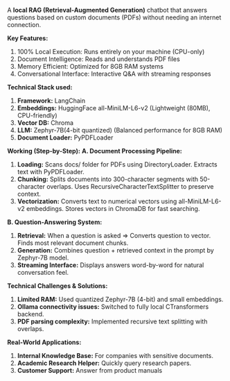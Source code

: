 A **local RAG (Retrieval-Augmented Generation)** chatbot that answers questions based on custom documents (PDFs) without needing an internet connection. 

**Key Features:**
1. 100% Local Execution: Runs entirely on your machine (CPU-only)
2. Document Intelligence: Reads and understands PDF files
3. Memory Efficient: Optimized for 8GB RAM systems
4. Conversational Interface: Interactive Q&A with streaming responses

**Technical Stack used:**
1. **Framework:** LangChain
2. **Embeddings:** HuggingFace all-MiniLM-L6-v2 (Lightweight (80MB), CPU-friendly)
3. **Vector DB:** Chroma
4. **LLM:** Zephyr-7B(4-bit quantized) (Balanced performance for 8GB RAM)
5. **Document Loader:** PyPDFLoader

**Working (Step-by-Step):**
**A. Document Processing Pipeline:**
1. **Loading:** Scans docs/ folder for PDFs using DirectoryLoader. Extracts text with PyPDFLoader.
2. **Chunking:** Splits documents into 300-character segments with 50-character overlaps. Uses RecursiveCharacterTextSplitter to preserve context.
3. **Vectorization:** Converts text to numerical vectors using all-MiniLM-L6-v2 embeddings. Stores vectors in ChromaDB for fast searching.

**B. Question-Answering System:**
1. **Retrieval:** When a question is asked => Converts question to vector. Finds  most relevant document chunks.
2. **Generation:** Combines question + retrieved context in the prompt by Zephyr-7B model.
3. **Streaming Interface:** Displays answers word-by-word for natural conversation feel.

**Technical Challenges & Solutions:**
1. **Limited RAM:** Used quantized Zephyr-7B (4-bit) and small embeddings.
2. **Ollama connectivity issues:** Switched to fully local CTransformers backend.
3. **PDF parsing complexity:** Implemented recursive text splitting with overlaps.

**Real-World Applications:**
1. **Internal Knowledge Base:** For companies with sensitive documents.
2. **Academic Research Helper:** Quickly query research papers.
3. **Customer Support:** Answer from product manuals
